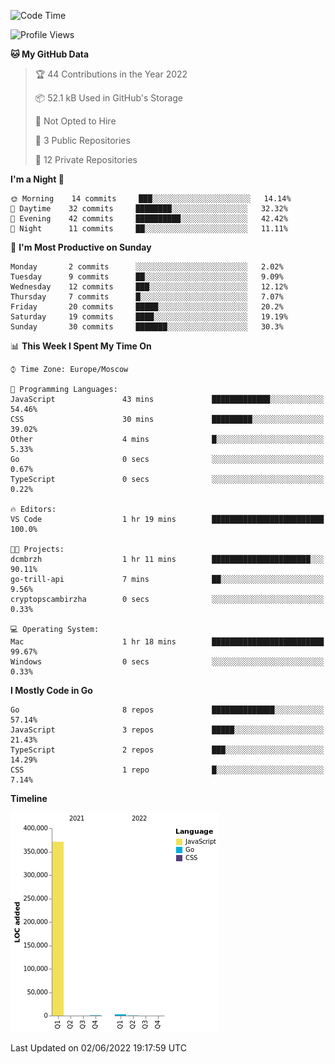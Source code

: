 <!--START_SECTION:waka-->
![Code Time](http://img.shields.io/badge/Code%20Time-319%20hrs%201%20min-blue)

![Profile Views](http://img.shields.io/badge/Profile%20Views-0-blue)

**🐱 My GitHub Data** 

> 🏆 44 Contributions in the Year 2022
 > 
> 📦 52.1 kB Used in GitHub's Storage 
 > 
> 🚫 Not Opted to Hire
 > 
> 📜 3 Public Repositories 
 > 
> 🔑 12 Private Repositories  
 > 
**I'm a Night 🦉** 

```text
🌞 Morning    14 commits     ███░░░░░░░░░░░░░░░░░░░░░░   14.14% 
🌆 Daytime    32 commits     ████████░░░░░░░░░░░░░░░░░   32.32% 
🌃 Evening    42 commits     ██████████░░░░░░░░░░░░░░░   42.42% 
🌙 Night      11 commits     ██░░░░░░░░░░░░░░░░░░░░░░░   11.11%

```
📅 **I'm Most Productive on Sunday** 

```text
Monday       2 commits      ░░░░░░░░░░░░░░░░░░░░░░░░░   2.02% 
Tuesday      9 commits      ██░░░░░░░░░░░░░░░░░░░░░░░   9.09% 
Wednesday    12 commits     ███░░░░░░░░░░░░░░░░░░░░░░   12.12% 
Thursday     7 commits      █░░░░░░░░░░░░░░░░░░░░░░░░   7.07% 
Friday       20 commits     █████░░░░░░░░░░░░░░░░░░░░   20.2% 
Saturday     19 commits     ████░░░░░░░░░░░░░░░░░░░░░   19.19% 
Sunday       30 commits     ███████░░░░░░░░░░░░░░░░░░   30.3%

```


📊 **This Week I Spent My Time On** 

```text
⌚︎ Time Zone: Europe/Moscow

💬 Programming Languages: 
JavaScript               43 mins             █████████████░░░░░░░░░░░░   54.46% 
CSS                      30 mins             █████████░░░░░░░░░░░░░░░░   39.02% 
Other                    4 mins              █░░░░░░░░░░░░░░░░░░░░░░░░   5.33% 
Go                       0 secs              ░░░░░░░░░░░░░░░░░░░░░░░░░   0.67% 
TypeScript               0 secs              ░░░░░░░░░░░░░░░░░░░░░░░░░   0.22%

🔥 Editors: 
VS Code                  1 hr 19 mins        █████████████████████████   100.0%

🐱‍💻 Projects: 
dcmbrzh                  1 hr 11 mins        ██████████████████████░░░   90.11% 
go-trill-api             7 mins              ██░░░░░░░░░░░░░░░░░░░░░░░   9.56% 
cryptopscambirzha        0 secs              ░░░░░░░░░░░░░░░░░░░░░░░░░   0.33%

💻 Operating System: 
Mac                      1 hr 18 mins        █████████████████████████   99.67% 
Windows                  0 secs              ░░░░░░░░░░░░░░░░░░░░░░░░░   0.33%

```

**I Mostly Code in Go** 

```text
Go                       8 repos             ██████████████░░░░░░░░░░░   57.14% 
JavaScript               3 repos             █████░░░░░░░░░░░░░░░░░░░░   21.43% 
TypeScript               2 repos             ███░░░░░░░░░░░░░░░░░░░░░░   14.29% 
CSS                      1 repo              █░░░░░░░░░░░░░░░░░░░░░░░░   7.14%

```


**Timeline**

![Chart not found](https://raw.githubusercontent.com/jeezft/jeezft/main/charts/bar_graph.png) 


 Last Updated on 02/06/2022 19:17:59 UTC
<!--END_SECTION:waka-->
